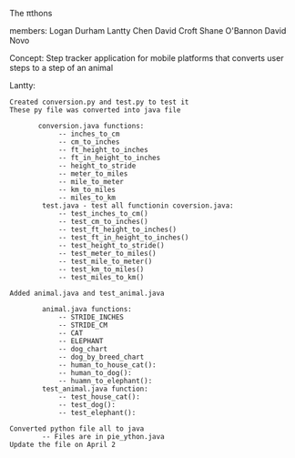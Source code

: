 The πthons

members:
    Logan Durham 
    Lantty Chen
    David Croft
    Shane O'Bannon
    David Novo

Concept:
    Step tracker application for mobile platforms that converts user steps to a step of an animal 

Lantty: 
    
    Created conversion.py and test.py to test it
    These py file was converted into java file

           conversion.java functions:
                -- inches_to_cm   
                -- cm_to_inches    
                -- ft_height_to_inches
                -- ft_in_height_to_inches           
                -- height_to_stride 
                -- meter_to_miles
                -- mile_to_meter
                -- km_to_miles
                -- miles_to_km
            test.java - test all functionin coversion.java: 
                -- test_inches_to_cm()
                -- test_cm_to_inches()
                -- test_ft_height_to_inches()
                -- test_ft_in_height_to_inches()
                -- test_height_to_stride()
                -- test_meter_to_miles()
                -- test_mile_to_meter()
                -- test_km_to_miles()
                -- test_miles_to_km()

    Added animal.java and test_animal.java

            animal.java functions:
                -- STRIDE_INCHES
                -- STRIDE_CM
                -- CAT
                -- ELEPHANT
                -- dog_chart
                -- dog_by_breed_chart
                -- human_to_house_cat():
                -- human_to_dog():
                -- huamn_to_elephant():
            test_animal.java function:
                -- test_house_cat():
                -- test_dog():
                -- test_elephant():

    Converted python file all to java 
            -- Files are in pie_ython.java
    Update the file on April 2


